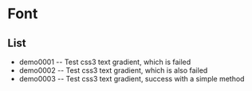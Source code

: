 # Font

## List
* demo0001 -- Test css3 text gradient, which is failed
* demo0002 -- Test css3 text gradient, which is also failed
* demo0003 -- Test css3 text gradient, success with a simple method